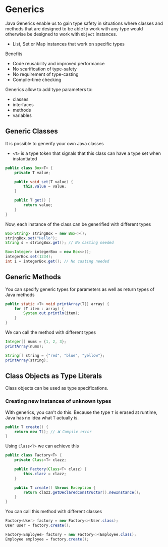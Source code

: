 # Generics

Java Generics enable us to gain type safety in situations where classes and methods that are designed to be able to work with any type would otherwise be designed to work with `Object` instances.

- List, Set or Map instances that work on specific types

Benefits

- Code reusability and improved performance
- No scarification of type-safety
- No requirement of type-casting
- Compile-time checking

Generics allow to add type parameters to:

- classes
- interfaces
- methods
- variables

## Generic Classes

It is possible to generify your own Java classes

- `<T>` is a type token that signals that this class can have a type set when instantiated

```java
public class Box<T> {
    private T value;

    public void set(T value) {
        this.value = value;
    }

    public T get() {
        return value;
    }
}
```

Now, each instance of the class can be generified with different types

```java
Box<String> stringBox = new Box<>();
stringBox.set("Hello");
String s = stringBox.get(); // No casting needed

Box<Integer> integerBox = new Box<>();
integerBox.set(1234);
int i = integerBox.get(); // No casting needed
```

## Generic Methods

You can specify generic types for parameters as well as return types of Java methods

```java
public static <T> void printArray(T[] array) {
    for (T item : array) {
        System.out.println(item);
    }
}
```

We can call the method with different types

```java
Integer[] nums = {1, 2, 3};
printArray(nums);

String[] string = {"red", "blue", "yellow"};
printArray(string);
```

## Class Objects as Type Literals

Class objects can be used as type specifications.

### Creating new instances of unknown types

With generics, you can't do this. Because the type `T` is erased at runtime, Java has no idea what `T` actually is.

```java
public T create() {
    return new T(); // ❌ Compile error
}
```

Using `Class<T>` we can achieve this

```java
public class Factory<T> {
    private Class<T> clazz;

    public Factory(Class<T> clazz) {
        this.clazz = clazz;
    }

    public T create() throws Exception {
        return clazz.getDeclaredConstructor().newInstance();
    }
}
```

You can call this method with different classes

```java
Factory<User> factory = new Factory<>(User.class);
User user = factory.create();

Factory<Employee> factory = new Factory<>(Employee.class);
Employee employee = factory.create();
```

